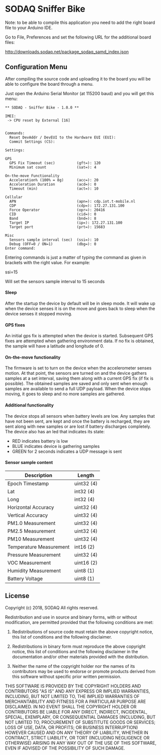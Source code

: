 # SODAQ Sniffer Bike

Note: to be able to compile this application you need to add the right board file to your Arduino IDE.

Go to File, Preferences and set the following URL for the additional board files:

http://downloads.sodaq.net/package_sodaq_samd_index.json

##  Configuration Menu

After compiling the source code and uploading it to the board you will be able to configure the board through a menu.

Just open the Arduino Serial Monitor (at 115200 baud) and you will get this menu:
```
** SODAQ - Sniffer Bike - 1.0.0 **

IMEI: 
 -> CPU reset by External [16]


Commands:
  Reset DevAddr / DevEUI to the Hardware EUI (EUI): 
  Commit Settings (CS): 

Settings:

GPS                           
  GPS Fix Timeout (sec)          (gft=): 120
  Minimum sat count              (sat=): 4

On-the-move Functionality     
  Acceleration% (100% = 8g)      (acc=): 20
  Acceleration Duration          (acd=): 0
  Timeout (min)                  (act=): 10

Cellular                      
  APN                            (apn=): cdp.iot.t-mobile.nl
  CDP                            (cdp=): 172.27.131.100
  Force Operator                 (opr=): 20416
  CID                            (cid=): 0
  Band                           (bnd=): 8
  Target IP                      (ip=): 172.27.131.100
  Target port                    (prt=): 15683

Misc                          
  Sensors sample interval (sec)  (ssi=): 10
  Debug (OFF=0 / ON=1)           (dbg=): 0
Enter command: 
```

Entering commands is just a matter of typing the command as given in brackets with the right value. For example:

ssi=15

Will set the sensors sample interval to 15 seconds

#### Sleep

After the startup the device by default will be in sleep mode. It will wake up when the device senses it is on the move and goes back to sleep when the device senses it stopped moving.

#### GPS fixes

An initial gps fix is attempted when the device is started. Subsequent GPS fixes are attempted when gathering environment data. If no fix is obtained, the sample will have a latitude and longitude of 0.

#### On-the-move functionality

The firmware is set to turn on the device when the accelerometer senses motion. At that point, the sensors are turned on and the device gathers samples at a set interval, saving them along with a current GPS fix (if fix is possible). The obtained samples are saved and only sent when enough samples are available to send a full UDP payload. When the device stops moving, it goes to sleep and no more samples are gathered.

#### Additional functionality

The device stops all sensors when battery levels are low. Any samples that have not been sent, are kept and once the battery is recharged, they are sent along with new samples or are lost if battery discharges completely. 
The device also has an led that indicates its state: 
 - RED indicates battery is low
 - BLUE indicates device is gathering samples
 - GREEN for 2 seconds indicates a UDP message is sent

#### Sensor sample content

| Description | Length |
| --- | --- |
| Epoch Timestamp | uint32 (4) |
| Lat | int32 (4) |
| Long | int32 (4) |
| Horizontal Accuracy | uint32 (4) |
| Vertical Accuracy | uint32 (4) |
| PM1.0 Measurement | uint32 (4) |
| PM2.5 Measurement | uint32 (4) |
| PM10 Measurement | uint32 (4) |
| Temperature Measurement | int16 (2) |
| Pressure Measurement | uint32 (4) |
| VOC Measurement | uint16 (2) |
| Humidity Measurement | uint8 (1) |
| Battery Voltage | uint8 (1) | 

## License

Copyright (c) 2018, SODAQ
All rights reserved.

Redistribution and use in source and binary forms, with or without
modification, are permitted provided that the following conditions are met:

1. Redistributions of source code must retain the above copyright notice,
this list of conditions and the following disclaimer.

2. Redistributions in binary form must reproduce the above copyright notice,
this list of conditions and the following disclaimer in the documentation
and/or other materials provided with the distribution.

3. Neither the name of the copyright holder nor the names of its contributors
may be used to endorse or promote products derived from this software without
specific prior written permission.

THIS SOFTWARE IS PROVIDED BY THE COPYRIGHT HOLDERS AND CONTRIBUTORS "AS IS"
AND ANY EXPRESS OR IMPLIED WARRANTIES, INCLUDING, BUT NOT LIMITED TO,
THE IMPLIED WARRANTIES OF MERCHANTABILITY AND FITNESS FOR A PARTICULAR PURPOSE
ARE DISCLAIMED. IN NO EVENT SHALL THE COPYRIGHT HOLDER OR CONTRIBUTORS BE
LIABLE FOR ANY DIRECT, INDIRECT, INCIDENTAL, SPECIAL, EXEMPLARY, OR
CONSEQUENTIAL DAMAGES (INCLUDING, BUT NOT LIMITED TO, PROCUREMENT OF
SUBSTITUTE GOODS OR SERVICES; LOSS OF USE, DATA, OR PROFITS; OR BUSINESS
INTERRUPTION) HOWEVER CAUSED AND ON ANY THEORY OF LIABILITY, WHETHER IN
CONTRACT, STRICT LIABILITY, OR TORT (INCLUDING NEGLIGENCE OR OTHERWISE)
ARISING IN ANY WAY OUT OF THE USE OF THIS SOFTWARE, EVEN IF ADVISED OF THE
POSSIBILITY OF SUCH DAMAGE.
